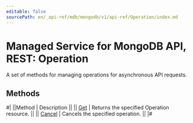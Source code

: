 ```yaml
---
editable: false
sourcePath: en/_api-ref/mdb/mongodb/v1/api-ref/Operation/index.md
---
```


# Managed Service for MongoDB API, REST: Operation

A set of methods for managing operations for asynchronous API requests.

## Methods

#|
||Method | Description ||
|| [Get](get.md) | Returns the specified Operation resource. ||
|| [Cancel](cancel.md) | Cancels the specified operation. ||
|#